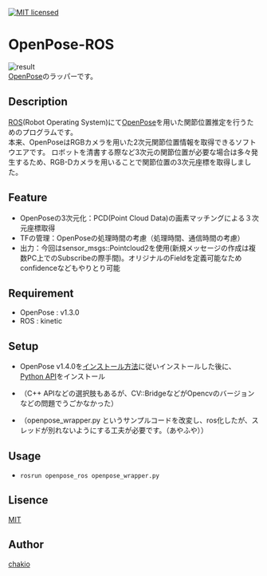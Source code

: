 [![MIT licensed](https://img.shields.io/badge/license-MIT-blue.svg)](LICENSE)
# OpenPose-ROS
![result](https://github.com/chakio/openpose_ros/blob/master/media/openpose3D.gif)  
[OpenPose](https://github.com/CMU-Perceptual-Computing-Lab/openpose)のラッパーです。

## Description
[ROS](http://wiki.ros.org/ja)(Robot Operating System)にて[OpenPose](https://github.com/CMU-Perceptual-Computing-Lab/openpose)を用いた関節位置推定を行うためのプログラムです。  
本来、OpenPoseはRGBカメラを用いた2次元関節位置情報を取得できるソフトウエアです。
ロボットを清書する際など3次元の関節位置が必要な場合は多々発生するため、RGB-Dカメラを用いることで関節位置の3次元座標を取得しました。  

## Feature
* OpenPoseの3次元化：PCD(Point Cloud Data)の画素マッチングによる３次元座標取得
* TFの管理：OpenPoseの処理時間の考慮（処理時間、通信時間の考慮）
* 出力：今回はsensor_msgs::Pointcloud2を使用(新規メッセージの作成は複数PC上でのSubscribeの際手間)。オリジナルのFieldを定義可能なためconfidenceなどもやりとり可能

## Requirement 
* OpenPose : v1.3.0
* ROS : kinetic  

## Setup
* OpenPose v1.4.0を[インストール方法](https://github.com/CMU-Perceptual-Computing-Lab/openpose/blob/master/doc/installation.md)に従いインストールした後に、  [Python API](https://github.com/CMU-Perceptual-Computing-Lab/openpose/blob/master/doc/installation.md#python-api)をインストール

* （C++ APIなどの選択肢もあるが、CV::BridgeなどがOpencvのバージョンなどの問題でうごかなかった）

* （openpose_wrapper.py というサンプルコードを改変し、ros化したが、スレッドが別れないようにする工夫が必要です。（あやふや））

## Usage
* ```rosrun openpose_ros openpose_wrapper.py```

## Lisence
[MIT](https://github.com/chakio/openpose_ros/blob/master/LICENSE)

## Author
[chakio](https://github.com/chakio)